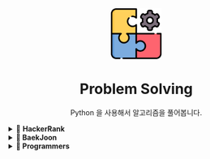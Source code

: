 <div align="center">
  <img src="problem.png" style="width:100px">
  <h1>Problem Solving</h1>
  <p>Python 을 사용해서 알고리즘을 풀어봅니다.<p>
</div>
<details><summary>🔑 <strong>HackerRank<strong>
</summary>
<br/>
  
| 번호      |                                                 문제                                                  | 풀이      |
| :-------: | :---------------------------------------------------------------------------------------------------:| :-------: |
| 1         |  [할당연산자](https://github.com/dahoonchoi/algorithm_study/blob/main/hackerrank/prct_division.py)    | [풀이](https://github.com/dahoonchoi/algorithm_study/blob/main/hackerrank/prct_division.py)|     
| 2         |  [If/Elif](https://www.hackerrank.com/challenges/py-if-else/problem)    | [풀이](https://github.com/dahoonchoi/algorithm_study/blob/main/hackerrank/prct_ifelse.py)|   
| 3         |  [모든값의 합](https://www.hackerrank.com/challenges/a-very-big-sum/problem)    | [풀이](https://github.com/dahoonchoi/algorithm_study/blob/main/hackerrank/averybigsum.py)|    
| 4         |  [배열값 비교](https://www.hackerrank.com/challenges/compare-the-triplets/problem)    | [풀이](https://github.com/dahoonchoi/algorithm_study/blob/main/hackerrank/compare_the_triplets.py)|  
| 5         |  [3X3 행렬 대각선 합의 차](https://www.hackerrank.com/challenges/diagonal-difference/problem)    | [풀이](https://github.com/dahoonchoi/algorithm_study/blob/main/hackerrank/diagonal_difference.py)|  
| 6         |  [음수,양수,0의 비율](https://www.hackerrank.com/challenges/plus-minus/problem)    | [풀이](https://github.com/dahoonchoi/algorithm_study/blob/main/hackerrank/plus_minus.py)| 
| 7         |  [5개의 배열중 4개 정수의 최댓값 최솟값](https://www.hackerrank.com/challenges/mini-max-sum/problem)    | [풀이](https://github.com/dahoonchoi/algorithm_study/blob/main/hackerrank/mini_max_sum.py)| 
| 8         |  [계산식 오른쪽정렬 #](https://www.hackerrank.com/challenges/staircase/problem)    | [풀이](https://github.com/dahoonchoi/algorithm_study/blob/main/hackerrank/staircase.py)| 
| 9         |  [배열에서 가장 큰수의 갯수](https://www.hackerrank.com/challenges/birthday-cake-candles/problem)    | [풀이](https://github.com/dahoonchoi/algorithm_study/blob/main/hackerrank/birthday_cake_candles.py)| 
| 10        |  [학생 성적 계산](https://www.hackerrank.com/challenges/grading/problem)    | [풀이](https://github.com/dahoonchoi/algorithm_study/blob/main/hackerrank/birthday_cake_candles.py)| 
| 11        |  [PM/AM => 24:00](https://www.hackerrank.com/challenges/time-conversion/problem)    | [풀이](https://github.com/dahoonchoi/algorithm_study/blob/main/hackerrank/time_conversion.py)| 
| 12        |  [집과 떨어진 과일의 거리](https://www.hackerrank.com/challenges/apple-and-orange/problem)    | [풀이](https://github.com/dahoonchoi/algorithm_study/blob/main/hackerrank/apple_and_orange.py)| 
| 13        |  [보폭이 다른 캥거루가 만날 수 있는지](https://www.hackerrank.com/challenges/kangaroo/problem)    | [풀이](https://github.com/dahoonchoi/algorithm_study/blob/main/hackerrank/number_line_jumps.py)| 
</details>

<details><summary>🔑 <strong>BaekJoon<strong>
</summary>
<br/>
  
| 번호      |                                                 문제                                                  | 풀이      |
| :-------: | :---------------------------------------------------------------------------------------------------:| :-------: |
| 1000      |  [더하기](https://www.acmicpc.net/problem/1000)    | [풀이](https://github.com/dahoonchoi/problem-solving/blob/main/BaekJoon/%EC%9E%85%EC%B6%9C%EB%A0%A5_%EC%82%AC%EC%B9%99%EC%97%B0%EC%82%B0/1000_%EB%8D%94%ED%95%98%EA%B8%B0.py)|     
| 1001     |  [빼기](https://www.acmicpc.net/problem/1001)    | [풀이](https://github.com/dahoonchoi/problem-solving/blob/main/BaekJoon/%EC%9E%85%EC%B6%9C%EB%A0%A5_%EC%82%AC%EC%B9%99%EC%97%B0%EC%82%B0/1001_%EB%B9%BC%EA%B8%B0.py)|   
| 1008     |  [나누기](https://www.acmicpc.net/problem/1001)    | [풀이](https://github.com/dahoonchoi/problem-solving/blob/main/BaekJoon/%EC%9E%85%EC%B6%9C%EB%A0%A5_%EC%82%AC%EC%B9%99%EC%97%B0%EC%82%B0/1008_%EB%82%98%EB%88%97%EC%85%88.py)|   
| 10430     |  [나머지](https://www.acmicpc.net/problem/10430)    | [풀이](https://github.com/dahoonchoi/problem-solving/blob/main/BaekJoon/%EC%9E%85%EC%B6%9C%EB%A0%A5_%EC%82%AC%EC%B9%99%EC%97%B0%EC%82%B0/10430_%EB%82%98%EB%A8%B8%EC%A7%80.py)|  
| 10869     |  [사칙연산](https://www.acmicpc.net/problem/10869)    | [풀이](https://github.com/dahoonchoi/problem-solving/blob/main/BaekJoon/%EC%9E%85%EC%B6%9C%EB%A0%A5_%EC%82%AC%EC%B9%99%EC%97%B0%EC%82%B0/10869_%EC%82%AC%EC%B9%99%EC%97%B0%EC%82%B0.py)|   
| 10998     |  [사칙연산](https://www.acmicpc.net/problem/10998)    | [풀이](https://github.com/dahoonchoi/problem-solving/blob/main/BaekJoon/%EC%9E%85%EC%B6%9C%EB%A0%A5_%EC%82%AC%EC%B9%99%EC%97%B0%EC%82%B0/10998_%EA%B3%B1%EC%85%88.py)|   
| 10998     |  [곱셈과정](https://www.acmicpc.net/problem/10998)    | [풀이](https://github.com/dahoonchoi/problem-solving/blob/main/BaekJoon/%EC%9E%85%EC%B6%9C%EB%A0%A5_%EC%82%AC%EC%B9%99%EC%97%B0%EC%82%B0/2588_%EA%B3%B1%EC%85%88%EA%B3%BC%EC%A0%95.py)|   
| 9498      |  [성적계산](https://www.acmicpc.net/problem/9498)    | [풀이](https://github.com/dahoonchoi/problem-solving/blob/main/BaekJoon/IF%EB%AC%B8/9498_%EC%8B%9C%ED%97%98%EC%84%B1%EC%A0%81.py)|   
| 1330      |  [두값비교](https://www.acmicpc.net/problem/1330)    | [풀이](https://github.com/dahoonchoi/problem-solving/blob/main/BaekJoon/IF%EB%AC%B8/1330_%EB%91%90%EC%88%98%EB%B9%84%EA%B5%90.py)|   
| 2753      |  [윤년](https://www.acmicpc.net/problem/2753)    | [풀이](hhttps://github.com/dahoonchoi/problem-solving/blob/main/BaekJoon/IF%EB%AC%B8/2753_%EC%9C%A4%EB%85%84.py)|   
| 2884      |  [알람시계](https://www.acmicpc.net/problem/2884)    | [풀이](https://github.com/dahoonchoi/problem-solving/blob/main/BaekJoon/IF%EB%AC%B8/2884_%EC%95%8C%EB%9E%8C%EC%8B%9C%EA%B3%84.py)|  
| 14681      |  [사분면고르기](https://www.acmicpc.net/problem/14681)    | [풀이](https://github.com/dahoonchoi/problem-solving/blob/main/BaekJoon/IF%EB%AC%B8/14681_%EC%82%AC%EB%B6%84%EB%A9%B4%EA%B3%A0%EB%A5%B4%EA%B8%B0.py)|  
| 9498      |  [시험성적](https://www.acmicpc.net/problem/9498)    | [풀이](https://github.com/dahoonchoi/problem-solving/blob/main/BaekJoon/IF%EB%AC%B8/9498_%EC%8B%9C%ED%97%98%EC%84%B1%EC%A0%81.py)|  
| 10871      |  [x보다작은수](https://www.acmicpc.net/problem/10871)    | [풀이](https://github.com/dahoonchoi/problem-solving/blob/main/BaekJoon/%EB%B0%98%EB%AA%A9%EB%AC%B8/10871_x%EB%B3%B4%EB%8B%A4%EC%9E%91%EC%9D%80%EC%88%98.py)|  
| 10950      |  [A더하기B](https://www.acmicpc.net/problem/10950)    | [풀이](https://github.com/dahoonchoi/problem-solving/blob/main/BaekJoon/%EB%B0%98%EB%AA%A9%EB%AC%B8/10950_A%EB%8D%94%ED%95%98%EA%B8%B0B.py)|  
| 15552      |  [빠른A더하기B](https://www.acmicpc.net/problem/15552)    | [풀이](https://github.com/dahoonchoi/problem-solving/blob/main/BaekJoon/%EB%B0%98%EB%AA%A9%EB%AC%B8/15552_%EB%B9%A0%EB%A5%B8A%EB%8D%94%ED%95%98%EA%B8%B0B.py)|  
| 2438      |  [별찍기1](https://www.acmicpc.net/problem/2438)    | [풀이](https://github.com/dahoonchoi/problem-solving/blob/main/BaekJoon/%EB%B0%98%EB%AA%A9%EB%AC%B8/2438_%EB%B3%84%EC%B0%8D%EA%B8%B01.py)|  
| 2439      |  [별찍기2](https://www.acmicpc.net/problem/2439)    | [풀이](https://github.com/dahoonchoi/problem-solving/blob/main/BaekJoon/%EB%B0%98%EB%AA%A9%EB%AC%B8/2438_%EB%B3%84%EC%B0%8D%EA%B8%B01.py)|  
| 2739      |  [구구단](https://www.acmicpc.net/problem/2739)    | [풀이](https://github.com/dahoonchoi/problem-solving/blob/main/BaekJoon/%EB%B0%98%EB%AA%A9%EB%AC%B8/2739_%EA%B5%AC%EA%B5%AC%EB%8B%A8.py)|  
| 2741      |  [N찍기](https://www.acmicpc.net/problem/2741)    | [풀이](https://github.com/dahoonchoi/problem-solving/blob/main/BaekJoon/%EB%B0%98%EB%AA%A9%EB%AC%B8/2741_N%EC%B0%8D%EA%B8%B0.py)|  
| 2742      |  [반대N찍기](https://www.acmicpc.net/problem/2742)    | [풀이](https://github.com/dahoonchoi/problem-solving/blob/main/BaekJoon/%EB%B0%98%EB%AA%A9%EB%AC%B8/2742_%EA%B8%B0%EC%B0%8DN.py)|  
| 8393      |  [총합구하기](https://www.acmicpc.net/problem/8393)    | [풀이](https://github.com/dahoonchoi/problem-solving/blob/main/BaekJoon/%EB%B0%98%EB%AA%A9%EB%AC%B8/8393_%ED%95%A9.py)|  
| 10951      |  [A더하기B(While)](https://www.acmicpc.net/problem/10951)    | [풀이](https://github.com/dahoonchoi/problem-solving/blob/main/BaekJoon/While%EB%AC%B8/10951_A%EB%8D%94%ED%95%98%EA%B8%B0B.py)|  
| 10952      |  [0이 들어올때 까지](https://www.acmicpc.net/problem/10952)    | [풀이](https://github.com/dahoonchoi/problem-solving/blob/main/BaekJoon/While%EB%AC%B8/10952_0%EC%9D%B4%EB%93%A4%EC%96%B4%EC%98%AC%EB%95%8C%EA%B9%8C%EC%A7%80.py)|  
| 1110      |  [더하기사이클](https://www.acmicpc.net/problem/1110)    | [풀이](https://github.com/dahoonchoi/problem-solving/blob/main/BaekJoon/While%EB%AC%B8/1110_%EB%8D%94%ED%95%98%EA%B8%B0%EC%82%AC%EC%9D%B4%ED%81%B4.py)|  
| 10818      |  [최소최대](https://www.acmicpc.net/problem/10818)    | [풀이](https://github.com/dahoonchoi/problem-solving/blob/main/BaekJoon/%EB%B0%B0%EC%97%B4/10818_%EC%B5%9C%EC%86%8C%EC%B5%9C%EB%8C%80.py)|  
| 1546      |  [평균구하기(배열)](https://www.acmicpc.net/problem/1546)    | [풀이](https://github.com/dahoonchoi/problem-solving/blob/main/BaekJoon/%EB%B0%B0%EC%97%B4/1546_%ED%8F%89%EA%B7%A0.py)|  
| 2562      |  [평균구하기(배열)](https://www.acmicpc.net/problem/2562)    | [풀이](https://github.com/dahoonchoi/problem-solving/blob/main/BaekJoon/%EB%B0%B0%EC%97%B4/2562_%EC%B5%9C%EB%8C%93%EA%B0%92.py)|  
| 2577      |  [숫자의개수(배열)](https://www.acmicpc.net/problem/2577)    | [풀이](https://github.com/dahoonchoi/problem-solving/blob/main/BaekJoon/%EB%B0%B0%EC%97%B4/2577_%EC%88%AB%EC%9E%90%EC%9D%98%EA%B0%9C%EC%88%98.py)|  
| 3052      |  [나머지구하기(배열)](https://www.acmicpc.net/problem/3052)    | [풀이](https://github.com/dahoonchoi/problem-solving/blob/main/BaekJoon/%EB%B0%B0%EC%97%B4/3052_%EB%82%98%EB%A8%B8%EC%A7%80.py)|  
| 4344      |  [평균은넘겠지(배열)](https://www.acmicpc.net/problem/4344)    | [풀이](https://github.com/dahoonchoi/problem-solving/blob/main/BaekJoon/%EB%B0%B0%EC%97%B4/4344_%ED%8F%89%EA%B7%A0%EC%9D%80%EB%84%98%EA%B2%A0%EC%A7%80.py)|  
| 8958      |  [OX퀴즈(배열)](https://www.acmicpc.net/problem/8958)    | [풀이](https://github.com/dahoonchoi/problem-solving/blob/main/BaekJoon/%EB%B0%B0%EC%97%B4/8958_OX%ED%80%B4%EC%A6%88.py)|  
| 1065      |  [한수](https://www.acmicpc.net/problem/8958)    | [풀이](https://github.com/dahoonchoi/problem-solving/blob/main/BaekJoon/%ED%95%A8%EC%88%98/1065_%ED%95%9C%EC%88%98.py)|  
| 4673      |  [셀프넘버](https://www.acmicpc.net/problem/4673)    | [풀이]https://github.com/dahoonchoi/problem-solving/blob/main/BaekJoon/%ED%95%A8%EC%88%98/4673_%EC%85%80%ED%94%84%EB%84%98%EB%B2%84.py)|  
| 15596      |  [정수N개의합](https://github.com/dahoonchoi/problem-solving/blob/main/BaekJoon/%ED%95%A8%EC%88%98/15596_%EC%A0%95%EC%88%98N%EA%B0%9C%EC%9D%98%ED%95%A9.py)| 
</details>

<details><summary>🔑 <strong>Programmers<strong>
</summary>
<br/>
  
| 종류      |                                                 문제                                                  | 풀이      |
| :-------: | :---------------------------------------------------------------------------------------------------:| :-------: |
| 이분탐색      |  [징검다리](https://programmers.co.kr/learn/courses/30/lessons/43238)    | [풀이](https://github.com/dahoonchoi/problem-solving/blob/main/Programmers/%EC%A7%95%EA%B2%80%EB%8B%A4%EB%A6%AC_%EC%9D%B4%EB%B6%84%ED%83%90%EC%83%89.py)|     
| 이분탐색     |  [입국심사](https://programmers.co.kr/learn/courses/30/lessons/43238)    | [풀이](https://github.com/dahoonchoi/problem-solving/blob/main/Programmers/%EC%9E%85%EA%B5%AD%EC%8B%AC%EC%82%AC_%EC%9D%B4%EB%B6%84%ED%83%90%EC%83%89.py)|   
</details>

